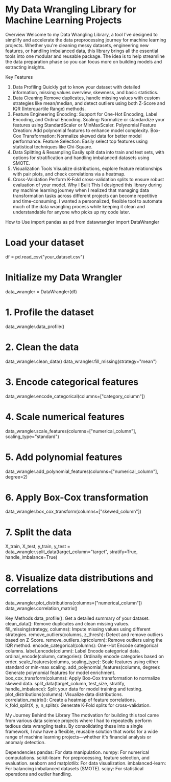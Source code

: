 # My Data Wrangling Library for Machine Learning Projects
Overview
Welcome to my Data Wrangling Library, a tool I’ve designed to simplify and accelerate the data preprocessing journey for machine learning projects. Whether you're cleaning messy datasets, engineering new features, or handling imbalanced data, this library brings all the essential tools into one modular and reusable package. The idea is to help streamline the data preparation phase so you can focus more on building models and extracting insights.

Key Features

1. Data Profiling
Quickly get to know your dataset with detailed information, missing values overview, skewness, and basic statistics.
2. Data Cleaning
Remove duplicates, handle missing values with custom strategies like mean/median, and detect outliers using both Z-Score and IQR (Interquartile Range) methods.
3. Feature Engineering
Encoding: Support for One-Hot Encoding, Label Encoding, and Ordinal Encoding.
Scaling: Normalize or standardize your features using StandardScaler or MinMaxScaler.
Polynomial Feature Creation: Add polynomial features to enhance model complexity.
Box-Cox Transformation: Normalize skewed data for better model performance.
Feature Selection: Easily select top features using statistical techniques like Chi-Square.
4. Data Splitting & Resampling
Easily split data into train and test sets, with options for stratification and handling imbalanced datasets using SMOTE.
5. Visualization Tools
Visualize distributions, explore feature relationships with pair plots, and check correlations via a heatmap.
6. Cross-Validation
Perform K-Fold cross-validation splits to ensure robust evaluation of your model.
Why I Built This
I designed this library during my machine learning journey when I realized that managing data transformation tasks across different projects can become repetitive and time-consuming. I wanted a personalized, flexible tool to automate much of the data wrangling process while keeping it clean and understandable for anyone who picks up my code later.


How to Use
import pandas as pd
from datawrangler import DataWrangler

# Load your dataset
df = pd.read_csv("your_dataset.csv")

# Initialize my Data Wrangler
data_wrangler = DataWrangler(df)

# 1. Profile the dataset
data_wrangler.data_profile()

# 2. Clean the data
data_wrangler.clean_data()
data_wrangler.fill_missing(strategy="mean")

# 3. Encode categorical features
data_wrangler.encode_categorical(columns=["category_column"])

# 4. Scale numerical features
data_wrangler.scale_features(columns=["numerical_column"], scaling_type="standard")

# 5. Add polynomial features
data_wrangler.add_polynomial_features(columns=["numerical_column"], degree=2)

# 6. Apply Box-Cox transformation
data_wrangler.box_cox_transform(columns=["skewed_column"])

# 7. Split the data
X_train, X_test, y_train, y_test = data_wrangler.split_data(target_column="target", stratify=True, handle_imbalance=True)

# 8. Visualize data distributions and correlations
data_wrangler.plot_distributions(columns=["numerical_column"])
data_wrangler.correlation_matrix()

Key Methods
data_profile(): Get a detailed summary of your dataset.
clean_data(): Remove duplicates and clean missing values.
fill_missing(strategy, columns): Impute missing values using different strategies.
remove_outliers(columns, z_thresh): Detect and remove outliers based on Z-Score.
remove_outliers_iqr(column): Remove outliers using the IQR method.
encode_categorical(columns): One-Hot Encode categorical columns.
label_encode(column): Label Encode categorical data.
ordinal_encode(column, categories): Ordinally encode categories based on order.
scale_features(columns, scaling_type): Scale features using either standard or min-max scaling.
add_polynomial_features(columns, degree): Generate polynomial features for model enrichment.
box_cox_transform(columns): Apply Box-Cox transformation to normalize skewed data.
split_data(target_column, test_size, stratify, handle_imbalance): Split your data for model training and testing.
plot_distributions(columns): Visualize data distributions.
correlation_matrix(): Create a heatmap of feature correlations.
k_fold_split(X, y, n_splits): Generate K-Fold splits for cross-validation.

My Journey Behind the Library
The motivation for building this tool came from various data science projects where I had to repeatedly perform tedious data wrangling tasks. By consolidating these into a single framework, I now have a flexible, reusable solution that works for a wide range of machine learning projects—whether it's financial analysis or anomaly detection.



Dependencies
pandas: For data manipulation.
numpy: For numerical computations.
scikit-learn: For preprocessing, feature selection, and evaluation.
seaborn and matplotlib: For data visualization.
imbalanced-learn: For balancing imbalanced datasets (SMOTE).
scipy: For statistical operations and outlier handling.

